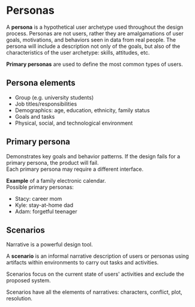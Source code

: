 # Personas

A **persona** is a hypothetical user archetype used throughout the design process.
Personas are not users, rather they are amalgamations of user goals, motivations, and behaviors seen in data from real people.
The persona will include a description not only of the goals, but also of the characteristics of the user archetype: skills, attitudes, etc.

**Primary personas** are used to define the most common types of users.

## Persona elements

- Group (e.g. university students)
- Job titles/responsibilities
- Demographics: age, education, ethnicity, family status
- Goals and tasks
- Physical, social, and technological environment

## Primary persona

Demonstrates key goals and behavior patterns. If the design fails for a primary persona, the product will fail.  
Each primary persona may require a different interface.

**Example** of a family electronic calendar.  
Possible primary personas:

- Stacy: career mom
- Kyle: stay-at-home dad
- Adam: forgetful teenager

## Scenarios

Narrative is a powerful design tool.

A **scenario** is an informal narrative description of users or personas using artifacts within environments to carry out tasks and activities.

Scenarios focus on the current state of users' activities and exclude the proposed system.

Scenarios have all the elements of narratives: characters, conflict, plot, resolution.
